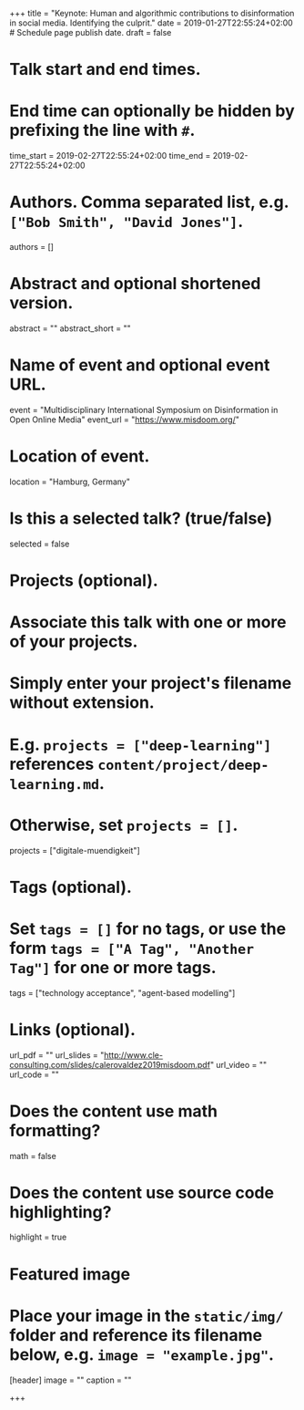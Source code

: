 +++
title = "Keynote: Human and algorithmic contributions to disinformation in social media. Identifying the culprit."
date = 2019-01-27T22:55:24+02:00  # Schedule page publish date.
draft = false

# Talk start and end times.
#   End time can optionally be hidden by prefixing the line with `#`.
time_start = 2019-02-27T22:55:24+02:00
time_end = 2019-02-27T22:55:24+02:00

# Authors. Comma separated list, e.g. `["Bob Smith", "David Jones"]`.
authors = []

# Abstract and optional shortened version.
abstract = ""
abstract_short = ""

# Name of event and optional event URL.
event = "Multidisciplinary International Symposium on Disinformation in Open Online Media"
event_url = "https://www.misdoom.org/"

# Location of event.
location = "Hamburg, Germany"

# Is this a selected talk? (true/false)
selected = false

# Projects (optional).
#   Associate this talk with one or more of your projects.
#   Simply enter your project's filename without extension.
#   E.g. `projects = ["deep-learning"]` references `content/project/deep-learning.md`.
#   Otherwise, set `projects = []`.
projects = ["digitale-muendigkeit"]

# Tags (optional).
#   Set `tags = []` for no tags, or use the form `tags = ["A Tag", "Another Tag"]` for one or more tags.
tags = ["technology acceptance", "agent-based modelling"]

# Links (optional).
url_pdf = ""
url_slides = "http://www.cle-consulting.com/slides/calerovaldez2019misdoom.pdf"
url_video = ""
url_code = ""

# Does the content use math formatting?
math = false

# Does the content use source code highlighting?
highlight = true

# Featured image
# Place your image in the `static/img/` folder and reference its filename below, e.g. `image = "example.jpg"`.
[header]
image = ""
caption = ""

+++
